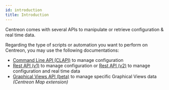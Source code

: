 ```yaml
---
id: introduction
title: Introduction
---
```


Centreon comes with several APIs to manipulate or retrieve configuration & real
time data.

Regarding the type of scripts or automation you want to perform on Centreon, you
may use the following documentations:

- [Command Line API (CLAPI)](clapi) to manage configuration
- [Rest API (v1)](rest-api-v1) to manage configuration or [Rest API
(v2)](rest-api-v2) to manage configuration and real time data
- [Graphical Views API (beta)](graph-views-api) to manage specific
Graphical Views data *(Centreon Map extension)*
